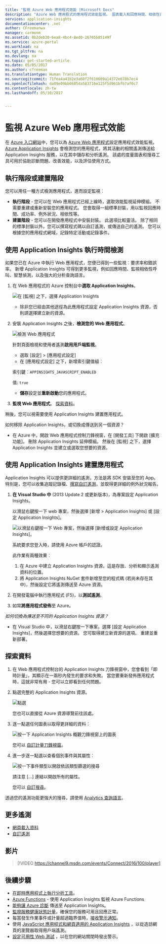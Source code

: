 ```yaml
---
title: "監視 Azure Web 應用程式效能 |Microsoft Docs"
description: "Azure Web 應用程式的應用程式效能監視。 圖表載入和回應時間、相依性資訊以及設定效能警示。"
services: application-insights
documentationcenter: .net
author: CFreemanwa
manager: carmonm
ms.assetid: 0b2deb30-6ea8-4bc4-8ed0-26765b85149f
ms.service: azure-portal
ms.workload: na
ms.tgt_pltfrm: na
ms.devlang: na
ms.topic: get-started-article
ms.date: 05/05/2017
ms.author: cfreeman
ms.translationtype: Human Translation
ms.sourcegitcommit: 71fea4a41b2e3a60f2f610609a14372e678b7ec4
ms.openlocfilehash: da09e09bb0605da583716e125f5d961bfb7af0c7
ms.contentlocale: zh-tw
ms.lasthandoff: 05/10/2017


---
```

# <a name="monitor-azure-web-app-performance"></a>監視 Azure Web 應用程式效能
在 [Azure 入口網站](https://portal.azure.com)中，您可以為 [Azure Web 應用程式](../app-service-web/app-service-web-overview.md)設定應用程式效能監視。 [Azure Application Insights](app-insights-overview.md) 會檢測您的應用程式，將其活動的相關遙測傳送給 Application Insights 服務，以在其中儲存和分析遙測。 該處的度量圖表和搜尋工具可用於協助診斷問題、改善效能，以及評估使用方式。

## <a name="run-time-or-build-time"></a>執行階段或建置階段
您可以用任一種方式檢測應用程式，進而設定監視︰

* **執行階段** - 您可以在 Web 應用程式已經上線時，選取效能監視延伸模組。 不需要重建或重新安裝您的應用程式。 您會取得一組標準封裝，用以監視回應時間、成功率、例外狀況、相依性等。 
* **建置階段** - 您可以在開發應用程式中安裝封裝。 此選項比較靈活。 除了相同的標準封裝以外，您可以撰寫程式碼以自訂遙測，或傳送自己的遙測。 您可以根據您的應用程式網域，記錄特定活動或記錄事件。 

## <a name="run-time-instrumentation-with-application-insights"></a>使用 Application Insights 執行時間檢測
如果您已在 Azure 中執行 Web 應用程式，您便已得到一些監視︰要求率和錯誤率。 新增 Application Insights 可得到更多監視，例如回應時間、監視相依性呼叫、智慧偵測，以及強大的分析查詢語言。 

1. 在 Web 應用程式的 Azure 控制台中**選取 Application Insights**。
   
    ![在 [監視] 之下，選擇 Application Insights](./media/app-insights-azure-web-apps/05-extend.png)
   
   * 除非您已經由其他途徑為此應用程式設定 Application Insights 資源，否則請選擇建立新的資源。
2. 安裝 Application Insights 之後，**檢測您的 Web 應用程式**。 
   
    ![檢測 Web 應用程式](./media/app-insights-azure-web-apps/restart-web-app-for-insights.png)

   針對頁面檢視和使用者遙測**啟用用戶端監視**。

   * 選取 [設定] > [應用程式設定]
   * 在 [應用程式設定] 之下，新增索引鍵值組︰ 
   
    索引鍵︰`APPINSIGHTS_JAVASCRIPT_ENABLED` 
    
    值: `true`
   * **儲存**設定並**重新啟動**您的應用程式。
3. **監視 Web 應用程式**。  [探索資料](#explore-the-data)。

稍後，您可以視需要使用 Application Insights 建置應用程式。

如何移除 Application Insights，或切換成傳送到另一個資源？

* 在 Azure 中，開啟 Web 應用程式控制刀鋒視窗，在 [開發工具] 下開啟 [擴充功能]。 刪除 Application Insights 延伸模組。 然後在 [監視] 之下，選擇 Application Insights 並建立或選取您想要的資源。

## <a name="build-the-app-with-application-insights"></a>使用 Application Insights 建置應用程式
Application Insights 可以提供更詳細的遙測，方法是將 SDK 安裝至您的 App。 特別是，您可以收集追蹤記錄檔、[撰寫自訂遙測](app-insights-api-custom-events-metrics.md)，並取得更詳細的例外狀況報告。

1. **在 Visual Studio 中** (2013 Update 2 或更新版本)，為專案設定 Application Insights。

    以滑鼠右鍵按一下 web 專案，然後選擇 [新增 > Application Insights] 或 [設定 Application Insights]。
   
    ![以滑鼠右鍵按一下 Web 專案，然後選擇 [新增或設定 Application Insights]。](./media/app-insights-azure-web-apps/03-add.png)
   
    系統要求您登入時，請使用 Azure 帳戶的認證。
   
    此作業有兩種效果︰
   
   1. 在 Azure 中建立 Application Insights 資源，這是存放、分析和顯示遙測資料的位置。
   2. 將 Application Insights NuGet 套件新增至您的程式碼 (若尚未存在其中)，然後設定它將遙測傳送至 Azure 資源。
2. 在開發電腦中執行應用程式 (F5)，以**測試遙測**。
3. 如常**將應用程式發佈**至 Azure。 

*如何切換為傳送至不同的 Application Insights 資源？*

* 在 Visual Studio 中，以滑鼠右鍵按一下專案，選擇 [設定 Application Insights]，然後選擇您想要的資源。 您可取得建立新資源的選項。 重建並重新部署。

## <a name="explore-the-data"></a>探索資料
1. 在 Web 應用程式控制台的 Application Insights 刀鋒視窗中，您會看到「即時計量」，其顯示在一兩秒內發生的要求和失敗。 當您要重新發佈應用程式時，這就非常有用 - 您可以立即看到任何問題。
2. 點選完整的 Application Insights 資源。

    ![點選](./media/app-insights-azure-web-apps/view-in-application-insights.png)

    您也可以直接從 Azure 資源導覽前往該處。

1. 逐一點選任何圖表以取得更詳細的資料：
   
    ![按一下 Application Insights 概觀刀鋒視窗上的圖表](./media/app-insights-azure-web-apps/07-dependency.png)
   
    您可以 [自訂計量刀鋒視窗](app-insights-metrics-explorer.md)。
2. 進一步逐一點選以查看個別事件與其屬性︰
   
    ![按一下事件類型以開啟依該類型篩選的搜尋](./media/app-insights-azure-web-apps/08-requests.png)
   
    請注意 [...] 連結以開啟所有的屬性。
   
    您可以 [自訂搜尋](app-insights-diagnostic-search.md)。

透過您的遙測功能更強大的搜尋，請使用 [Analytics 查詢語言](app-insights-analytics-tour.md)。

## <a name="more-telemetry"></a>更多遙測

* [網頁載入資料](app-insights-javascript.md)
* [自訂遙測](app-insights-api-custom-events-metrics.md)

## <a name="video"></a>影片

> [!VIDEO https://channel9.msdn.com/events/Connect/2016/100/player]

## <a name="next-steps"></a>後續步驟
* [在即時應用程式上執行分析工具](app-insights-profiler.md)。
* [Azure Functions](https://github.com/christopheranderson/azure-functions-app-insights-sample) - 使用 Application Insights 監視 Azure Functions
* [能夠讓 Azure 診斷](app-insights-azure-diagnostics.md) 傳送至 Application Insights。
* [監視服務健康狀態計量](../monitoring-and-diagnostics/insights-how-to-customize-monitoring.md)，確保您的服務可用且回應正常。
* 每當發生作業事件或計量超過臨界值時，[接收警示通知](../monitoring-and-diagnostics/insights-receive-alert-notifications.md)。
* 使用 [JavaScript 應用程式和網頁適用的 Application Insights](app-insights-javascript.md) ，以從造訪網頁的瀏覽器取得用戶端遙測。
* [設定可用性 Web 測試](app-insights-monitor-web-app-availability.md) ，以在您的網站關閉時發出警示。


